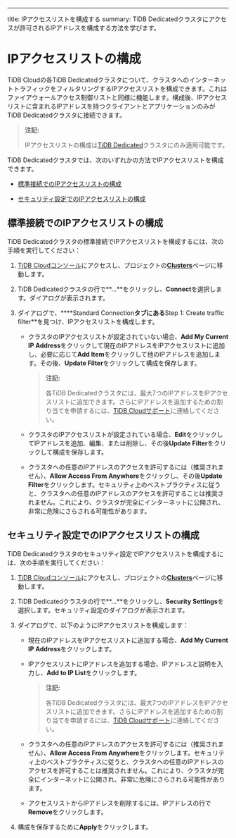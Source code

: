 ---
title: IPアクセスリストを構成する
summary: TiDB Dedicatedクラスタにアクセスが許可されるIPアドレスを構成する方法を学びます。

# IPアクセスリストの構成
TiDB Cloudの各TiDB Dedicatedクラスタについて、クラスタへのインターネットトラフィックをフィルタリングするIPアクセスリストを構成できます。これはファイアウォールアクセス制御リストと同様に機能します。構成後、IPアクセスリストに含まれるIPアドレスを持つクライアントとアプリケーションのみがTiDB Dedicatedクラスタに接続できます。

> **注記:**
>
> IPアクセスリストの構成は[TiDB Dedicated](/tidb-cloud/select-cluster-tier.md#tidb-dedicated)クラスタにのみ適用可能です。

TiDB Dedicatedクラスタでは、次のいずれかの方法でIPアクセスリストを構成できます。

- [標準接続でのIPアクセスリストの構成](#configure-an-ip-access-list-in-standard-connection)

- [セキュリティ設定でのIPアクセスリストの構成](#configure-an-ip-access-list-in-security-settings)

## 標準接続でのIPアクセスリストの構成
TiDB Dedicatedクラスタの標準接続でIPアクセスリストを構成するには、次の手順を実行してください：

1. [TiDB Cloudコンソール](https://tidbcloud.com/)にアクセスし、プロジェクトの[**Clusters**](https://tidbcloud.com/console/clusters)ページに移動します。
2. TiDB Dedicatedクラスタの行で**...**をクリックし、**Connect**を選択します。ダイアログが表示されます。
3. ダイアログで、****Standard Connection**タブにある**Step 1: Create traffic filter**を見つけ、IPアクセスリストを構成します。

    - クラスタのIPアクセスリストが設定されていない場合、**Add My Current IP Address**をクリックして現在のIPアドレスをIPアクセスリストに追加し、必要に応じて**Add Item**をクリックして他のIPアドレスを追加します。その後、**Update Filter**をクリックして構成を保存します。

        > **注記:**
        >
        > 各TiDB Dedicatedクラスタには、最大7つのIPアドレスをIPアクセスリストに追加できます。さらにIPアドレスを追加するための割り当てを申請するには、[TiDB Cloudサポート](/tidb-cloud/tidb-cloud-support.md)に連絡してください。

    - クラスタのIPアクセスリストが設定されている場合、**Edit**をクリックしてIPアドレスを追加、編集、または削除し、その後**Update Filter**をクリックして構成を保存します。

    - クラスタへの任意のIPアドレスのアクセスを許可するには（推奨されません）、**Allow Access From Anywhere**をクリックし、その後**Update Filter**をクリックします。セキュリティ上のベストプラクティスに従うと、クラスタへの任意のIPアドレスのアクセスを許可することは推奨されません。これにより、クラスタが完全にインターネットに公開され、非常に危険にさらされる可能性があります。

## セキュリティ設定でのIPアクセスリストの構成
TiDB Dedicatedクラスタのセキュリティ設定でIPアクセスリストを構成するには、次の手順を実行してください：

1. [TiDB Cloudコンソール](https://tidbcloud.com/)にアクセスし、プロジェクトの[**Clusters**](https://tidbcloud.com/console/clusters)ページに移動します。
2. TiDB Dedicatedクラスタの行で**...**をクリックし、**Security Settings**を選択します。セキュリティ設定のダイアログが表示されます。
3. ダイアログで、以下のようにIPアクセスリストを構成します：

    - 現在のIPアドレスをIPアクセスリストに追加する場合、**Add My Current IP Address**をクリックします。

    - IPアクセスリストにIPアドレスを追加する場合、IPアドレスと説明を入力し、**Add to IP List**をクリックします。

        > **注記:**
        >
        > 各TiDB Dedicatedクラスタには、最大7つのIPアドレスをIPアクセスリストに追加できます。さらにIPアドレスを追加するための割り当てを申請するには、[TiDB Cloudサポート](/tidb-cloud/tidb-cloud-support.md)に連絡してください。

    - クラスタへの任意のIPアドレスのアクセスを許可するには（推奨されません）、**Allow Access From Anywhere**をクリックします。セキュリティ上のベストプラクティスに従うと、クラスタへの任意のIPアドレスのアクセスを許可することは推奨されません。これにより、クラスタが完全にインターネットに公開され、非常に危険にさらされる可能性があります。

    - アクセスリストからIPアドレスを削除するには、IPアドレスの行で**Remove**をクリックします。

4. 構成を保存するために**Apply**をクリックします。